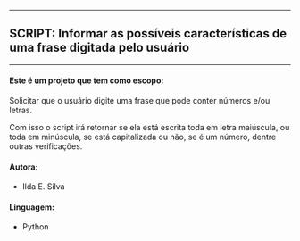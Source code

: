 ---------------------------------------------------------------
## SCRIPT: Informar as possíveis características de uma frase digitada pelo usuário
---------------------------------------------------------------

#### Este é um projeto que tem como escopo:

Solicitar que o usuário digite uma frase que pode conter números e/ou letras.

Com isso o script irá retornar se ela está escrita toda em letra maiúscula, ou toda em minúscula, se está capitalizada ou não, se é um número, dentre outras verificações.

#### Autora:
- Ilda E. Silva

#### Linguagem:
- Python
